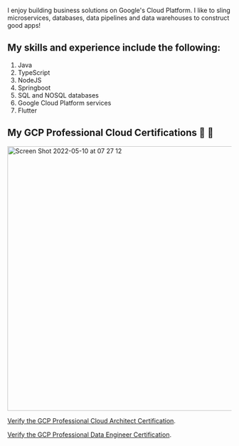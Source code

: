 I enjoy building business solutions on Google's Cloud Platform. I like to sling microservices, databases, data pipelines and data warehouses to construct good apps!

## My skills and experience include the following:
1. Java
2. TypeScript
3. NodeJS
4. Springboot
5. SQL and NOSQL databases
6. Google Cloud Platform services
7. Flutter

## My GCP Professional Cloud Certifications 👋 👋
<img width="594" alt="Screen Shot 2022-05-10 at 07 27 12" src="https://user-images.githubusercontent.com/343710/167548728-eb8ebb52-04dc-42ef-9a10-febee82cb705.png">

[Verify the GCP Professional Cloud Architect Certification](https://www.credential.net/639a436a-58dd-4f27-8720-31bd79836c93?key=449eefa5bc8a3bb4cb29c8cba04acfa62d698b52f7afcbe2209fbdb31f4b3df3).

[Verify the GCP Professional Data Engineer Certification](https://www.credential.net/5e605a5b-4b1c-4380-8024-deb34f975f86?key=6714f2885cf5bd5d43f2779db3e99d80c5db226942292c9392489a702e9664dd#gs.101v3ak).

